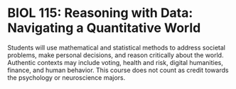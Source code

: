 # BIOL 115: Reasoning with Data: Navigating a Quantitative World

Students will use mathematical and statistical methods to address societal problems, make personal decisions, and reason critically about the world. Authentic contexts may include voting, health and risk, digital humanities, finance, and human behavior. This course does not count as credit towards the psychology or neuroscience majors.